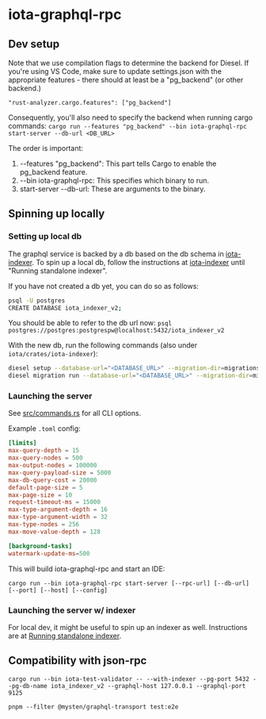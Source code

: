 # iota-graphql-rpc

## Dev setup
Note that we use compilation flags to determine the backend for Diesel. If you're using VS Code, make sure to update settings.json with the appropriate features - there should at least be a "pg_backend" (or other backend.)
```
"rust-analyzer.cargo.features": ["pg_backend"]
```
Consequently, you'll also need to specify the backend when running cargo commands:
```cargo run --features "pg_backend" --bin iota-graphql-rpc start-server --db-url <DB_URL>```

The order is important:
1. --features "pg_backend": This part tells Cargo to enable the pg_backend feature.
2. --bin iota-graphql-rpc: This specifies which binary to run.
3. start-server --db-url: These are arguments to the binary.

## Spinning up locally

### Setting up local db

The graphql service is backed by a db based on the db schema in [iota-indexer](../iota-indexer/src/schema.rs). To spin up a local db, follow the instructions at [iota-indexer](../iota-indexer/README.md) until "Running standalone indexer".

If you have not created a db yet, you can do so as follows:
```sh
psql -U postgres
CREATE DATABASE iota_indexer_v2;
```

You should be able to refer to the db url now:
`psql postgres://postgres:postgrespw@localhost:5432/iota_indexer_v2`

With the new db, run the following commands (also under `iota/crates/iota-indexer`):

```sh
diesel setup --database-url="<DATABASE_URL>" --migration-dir=migrations
diesel migration run --database-url="<DATABASE_URL>" --migration-dir=migrations
```

### Launching the server
See [src/commands.rs](src/commands.rs) for all CLI options.

Example `.toml` config:
```toml
[limits]
max-query-depth = 15
max-query-nodes = 500
max-output-nodes = 100000
max-query-payload-size = 5000
max-db-query-cost = 20000
default-page-size = 5
max-page-size = 10
request-timeout-ms = 15000
max-type-argument-depth = 16
max-type-argument-width = 32
max-type-nodes = 256
max-move-value-depth = 128

[background-tasks]
watermark-update-ms=500
```

This will build iota-graphql-rpc and start an IDE:
```
cargo run --bin iota-graphql-rpc start-server [--rpc-url] [--db-url] [--port] [--host] [--config]
```

### Launching the server w/ indexer
For local dev, it might be useful to spin up an indexer as well. Instructions are at [Running standalone indexer](../iota-indexer/README.md#running-standalone-indexer).

## Compatibility with json-rpc

`cargo run --bin iota-test-validator -- --with-indexer --pg-port 5432 --pg-db-name iota_indexer_v2 --graphql-host 127.0.0.1 --graphql-port 9125`

`pnpm --filter @mysten/graphql-transport test:e2e`
